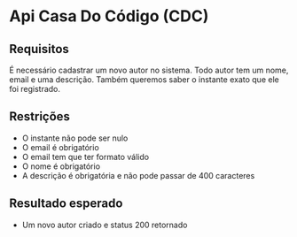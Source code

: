 # Api Casa Do Código (CDC)

## Requisitos
É necessário cadastrar um novo autor no sistema. 
Todo autor tem um nome, email e uma descrição. Também queremos saber o instante exato que ele foi registrado.

## Restrições
- O instante não pode ser nulo
- O email é obrigatório
- O email tem que ter formato válido
- O nome é obrigatório
- A descrição é obrigatória e não pode passar de 400 caracteres

## Resultado esperado
- Um novo autor criado e status 200 retornado
